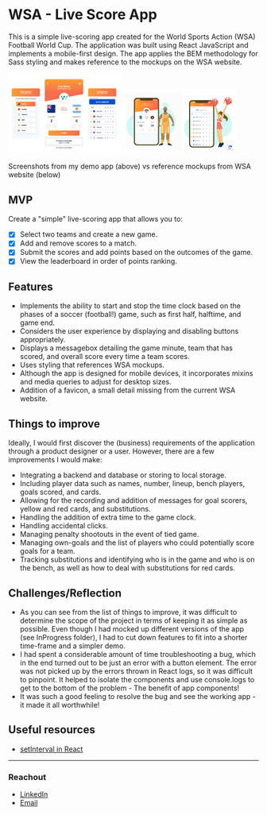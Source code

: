 # WSA - Live Score App

This is a simple live-scoring app created for the World Sports Action (WSA) Football World Cup. The application was built using React JavaScript and implements a mobile-first design. The app applies the BEM methodology for Sass styling and makes reference to the mockups on the WSA website.

<img src="./src/READMEImgs/app_screenshot.png" width="45%" height="45%">

<img src="./src/READMEImgs/reference_imgs.png" width="45%" height="45%">

Screenshots from my demo app (above) vs reference mockups from WSA website (below)

## MVP

Create a "simple" live-scoring app that allows you to:

- [x] Select two teams and create a new game.
- [x] Add and remove scores to a match.
- [x] Submit the scores and add points based on the outcomes of the game.
- [x] View the leaderboard in order of points ranking.

## Features

- Implements the ability to start and stop the time clock based on the phases of a soccer (football!) game, such as first half, halftime, and game end.
- Considers the user experience by displaying and disabling buttons appropriately.
- Displays a messagebox detailing the game minute, team that has scored, and overall score every time a team scores.
- Uses styling that references WSA mockups.
- Although the app is designed for mobile devices, it incorporates mixins and media queries to adjust for desktop sizes.
- Addition of a favicon, a small detail missing from the current WSA website.

## Things to improve

Ideally, I would first discover the (business) requirements of the application through a product designer or a user. However, there are a few improvements I would make:

- Integrating a backend and database or storing to local storage.
- Including player data such as names, number, lineup, bench players, goals scored, and cards.
- Allowing for the recording and addition of messages for goal scorers, yellow and red cards, and substitutions.
- Handling the addition of extra time to the game clock.
- Handling accidental clicks.
- Managing penalty shootouts in the event of tied game.
- Managing own-goals and the list of players who could potentially score goals for a team.
- Tracking substitutions and identifying who is in the game and who is on the bench, as well as how to deal with substitutions for red cards.

## Challenges/Reflection

- As you can see from the list of things to improve, it was difficult to determine the scope of the project in terms of keeping it as simple as possible. Even though I had mocked up different versions of the app (see InProgress folder), I had to cut down features to fit into a shorter time-frame and a simpler demo.
- I had spent a considerable amount of time troubleshooting a bug, which in the end turned out to be just an error with a button element. The error was not picked up by the errors thrown in React logs, so it was difficult to pinpoint. It helped to isolate the components and use console.logs to get to the bottom of the problem - The benefit of app components!
- It was such a good feeling to resolve the bug and see the working app - it made it all worthwhile!

## Useful resources

- [setInterval in React](https://sebhastian.com/setinterval-react/)

---

### Reachout

- [LinkedIn](https://au.linkedin.com/in/ayushjames)
- [Email](mailto:ayushpjames@gmail.com)
